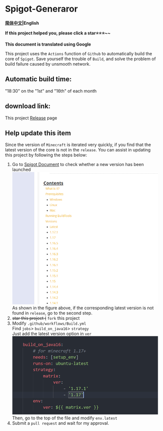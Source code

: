 # Spigot-Generaror

**[简体中文](../README.md)|English**

**If this project helped you, please click a star⭐⭐⭐~~**

**This document is translated using Google**

This project uses the `Actions` function of `Github` to automatically build the core of `Spigot`.
Save yourself the trouble of `Build`, and solve the problem of build failure caused by unsmooth network.

## Automatic build time:
"18:30" on the "1st" and "16th" of each month

## download link:
This project [Release](https://github.com/Youkii-Chen/Spigot-Generaror/releases) page

## Help update this item
Since the version of `Minecraft` is iterated very quickly, if you find that the latest version of the core is not in the `release`. You can assist in updating this project by following the steps below:
1. Go to [Spigot Document](https://www.spigotmc.org/wiki/buildtools/) to check whether a new version has been launched
   ![](../docs/versions.png)
   As shown in the figure above, if the corresponding latest version is not found in `release`, go to the second step.
2. <del>star this project (</del>
`fork` this project
3. Modify `.github/workflows/Build.yml`  
Find `jobs`> `build_on_java16`> `strategy`  
Just add the latest version option in `ver`  
![](../docs/ver.png)  
Then, go to the top of the file and modify `env.latest`
4. Submit a `pull request` and wait for my approval.